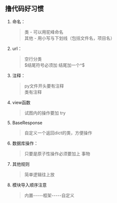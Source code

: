 ## 撸代码好习惯
1. 命名：
    > 类 - 可以用驼峰命名   
其他 - 用小写与下划线（包括文件名，项目名）

2. url：
    > 空行分类  
    $结尾符号必须加     
    结尾加一个^$ 

3. 注释：
    > py文件开头要有注释    
    类有注释

4. view函数 
    > 试图内的操作要加 try 

5. BaseResponse   
    > 自定义一个返回dict的类，方便操作

6. 数据库操作：
    > 只要是原子性操作必须要加上 事物

7. 其他规则
    > 简单逻辑往上放

8. 模块导入顺序注意
    > 内置-----框架-----自定义